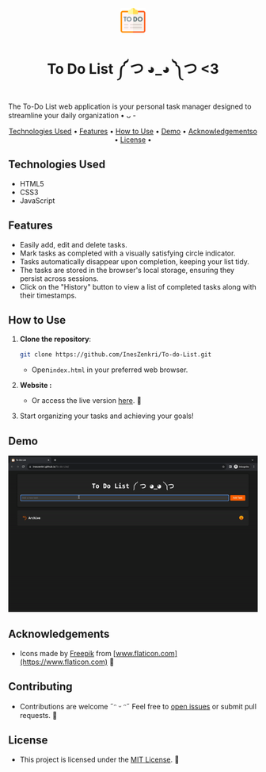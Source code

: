 
<p align="center">
  <img src="srs/check.png" alt="ToDo List Web App" width="50">
</p>

<h1 align="center">To Do List ༼ つ ◕_◕ ༽つ <3 </h1>

<p align="center">
  <p>
  The To-Do List web application is your personal task manager designed to streamline your daily organization • ᴗ - </p>
</p>

<p align="center">
  <a href="#technologies-used">Technologies Used</a> •
  <a href="#features">Features</a> •
  <a href="#how-to-use">How to Use</a> •
  <a href="#demo">Demo</a> •
  <a href="#Acknowledgements">Acknowledgementso</a> •
  <a href="#License">License</a> •
 
</p>

## Technologies Used

- HTML5
- CSS3
- JavaScript

## Features

- Easily add, edit and delete tasks.
- Mark tasks as completed with a visually satisfying circle indicator.
- Tasks automatically disappear upon completion, keeping your list tidy.
- The tasks are stored in the browser's local storage, ensuring they persist across sessions.
- Click on the "History" button to view a list of completed tasks along with their timestamps.

## How to Use

1. **Clone the repository**:

      ``` bash
      git clone https://github.com/InesZenkri/To-do-List.git
      ```
  
   - Open`index.html` in your preferred web browser.

2. **Website :**

   - Or access the live version [here](https://ineszenkri.github.io/To-do-List/). 🚀
  
3. Start organizing your tasks and achieving your goals! 

## Demo


![Demo](demo.gif)


## Acknowledgements
- Icons made by [Freepik](https://www.freepik.com) from [www.flaticon.com](https://www.flaticon.com) 🎨

## Contributing
- Contributions are welcome ˶ᵔ ᵕ ᵔ˶ Feel free to [open issues](https://github.com/InesZenkri/To-do-List/issues) or submit pull requests. 🤝


## License

- This project is licensed under the [MIT License](LICENSE). 📜

